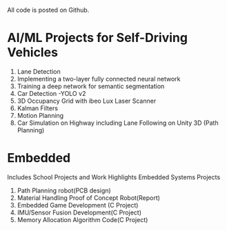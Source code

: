 
All code is posted on Github.

# AI/ML Projects for Self-Driving Vehicles 
1. Lane Detection
2. Implementing a two-layer fully connected neural network
3. Training a deep network for semantic segmentation
4. Car Detection -YOLO v2
5. 3D Occupancy Grid with ibeo Lux Laser Scanner
6. Kalman Filters
7. Motion Planning
8. Car Simulation on Highway including Lane Following on Unity 3D (Path Planning)

# Embedded
Includes School Projects and Work Highlights
Embedded Systems Projects 
1. Path Planning robot(PCB design)
2. Material Handling Proof of Concept Robot(Report)
3. Embedded Game Development (C Project)
4. IMU/Sensor Fusion Development(C Project)
5. Memory Allocation Algorithm Code(C Project)
